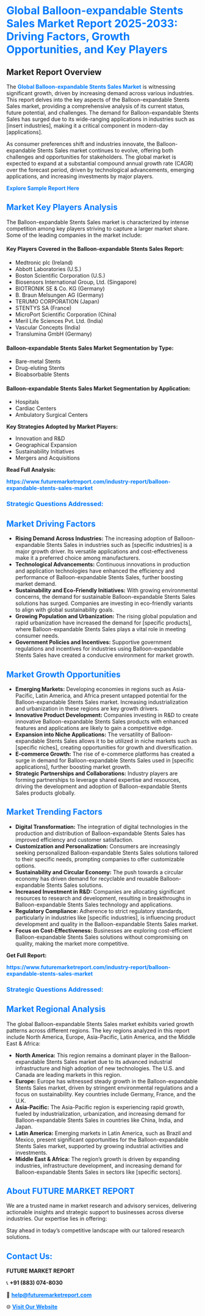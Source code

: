 <h1 style="color: #007BFF;">Global Balloon-expandable Stents Sales Market Report 2025-2033: Driving Factors, Growth Opportunities, and Key Players</h1>

<section id="overview">
<h2>Market Report Overview</h2>
<p>The <a href="https://www.futuremarketreport.com/industry-report/balloon-expandable-stents-sales-market" style="color: #007BFF; text-decoration: none;"><strong>Global Balloon-expandable Stents Sales Market</strong></a> is witnessing significant growth, driven by increasing demand across various industries. This report delves into the key aspects of the Balloon-expandable Stents Sales market, providing a comprehensive analysis of its current status, future potential, and challenges. The demand for Balloon-expandable Stents Sales has surged due to its wide-ranging applications in industries such as [insert industries], making it a critical component in modern-day [applications].</p>
<p>As consumer preferences shift and industries innovate, the Balloon-expandable Stents Sales market continues to evolve, offering both challenges and opportunities for stakeholders. The global market is expected to expand at a substantial compound annual growth rate (CAGR) over the forecast period, driven by technological advancements, emerging applications, and increasing investments by major players.</p>
</section>

<section id="overview">
<p><a href="https://www.futuremarketreport.com/request-sample/reportId=103472" style="color: #007BFF; text-decoration: none;"><strong>Explore Sample Report Here</strong></a></p>
</section>

<section id="key-players">
<h2 style="color: #007BFF;">Market Key Players Analysis</h2>
<p>The Balloon-expandable Stents Sales market is characterized by intense competition among key players striving to capture a larger market share. Some of the leading companies in the market include:</p>
<h4>Key Players Covered in the Balloon-expandable Stents Sales Report:</h4>
<ul><li>Medtronic plc (Ireland)</li><li>Abbott Laboratories (U.S.)</li><li>Boston Scientific Corporation (U.S.)</li><li>Biosensors International Group, Ltd. (Singapore)</li><li>BIOTRONIK SE &amp; Co. KG (Germany)</li><li>B. Braun Melsungen AG (Germany)</li><li>TERUMO CORPORATION (Japan)</li><li>STENTYS SA (France)</li><li>MicroPort Scientific Corporation (China)</li><li>Meril Life Sciences Pvt. Ltd. (India)</li><li>Vascular Concepts (India)</li><li>Translumina GmbH (Germany)</li></ul>
<h4>Balloon-expandable Stents Sales Market Segmentation by Type:</h4>
<ul><li>Bare-metal Stents</li><li>Drug-eluting Stents</li><li>Bioabsorbable Stents</li></ul>

<h4>Balloon-expandable Stents Sales Market Segmentation by Application:</h4>
<ul><li>Hospitals</li><li>Cardiac Centers</li><li>Ambulatory Surgical Centers</li></ul>
<p><strong>Key Strategies Adopted by Market Players:</strong></p>
<ul>
<li>Innovation and R&D</li>
<li>Geographical Expansion</li>
<li>Sustainability Initiatives</li>
<li>Mergers and Acquisitions</li>
</ul>
</section>

<section>
<p><strong>Read Full Analysis: </strong></p><a href="https://www.futuremarketreport.com/industry-report/balloon-expandable-stents-sales-market" style="color: #007BFF; text-decoration: none;"><strong>https://www.futuremarketreport.com/industry-report/balloon-expandable-stents-sales-market</strong></a>
<h3 style="color: #007BFF;">Strategic Questions Addressed:</h3>
</section>

<section id="driving-factors">
<h2 style="color: #007BFF;">Market Driving Factors</h2>
<ul>
<li><strong>Rising Demand Across Industries:</strong> The increasing adoption of Balloon-expandable Stents Sales in industries such as [specific industries] is a major growth driver. Its versatile applications and cost-effectiveness make it a preferred choice among manufacturers.</li>
<li><strong>Technological Advancements:</strong> Continuous innovations in production and application technologies have enhanced the efficiency and performance of Balloon-expandable Stents Sales, further boosting market demand.</li>
<li><strong>Sustainability and Eco-Friendly Initiatives:</strong> With growing environmental concerns, the demand for sustainable Balloon-expandable Stents Sales solutions has surged. Companies are investing in eco-friendly variants to align with global sustainability goals.</li>
<li><strong>Growing Population and Urbanization:</strong> The rising global population and rapid urbanization have increased the demand for [specific products], where Balloon-expandable Stents Sales plays a vital role in meeting consumer needs.</li>
<li><strong>Government Policies and Incentives:</strong> Supportive government regulations and incentives for industries using Balloon-expandable Stents Sales have created a conducive environment for market growth.</li>
</ul>
</section>

<section id="growth-opportunities">
<h2 style="color: #007BFF;">Market Growth Opportunities</h2>
<ul>
<li><strong>Emerging Markets:</strong> Developing economies in regions such as Asia-Pacific, Latin America, and Africa present untapped potential for the Balloon-expandable Stents Sales market. Increasing industrialization and urbanization in these regions are key growth drivers.</li>
<li><strong>Innovative Product Development:</strong> Companies investing in R&D to create innovative Balloon-expandable Stents Sales products with enhanced features and applications are likely to gain a competitive edge.</li>
<li><strong>Expansion into Niche Applications:</strong> The versatility of Balloon-expandable Stents Sales allows it to be utilized in niche markets such as [specific niches], creating opportunities for growth and diversification.</li>
<li><strong>E-commerce Growth:</strong> The rise of e-commerce platforms has created a surge in demand for Balloon-expandable Stents Sales used in [specific applications], further boosting market growth.</li>
<li><strong>Strategic Partnerships and Collaborations:</strong> Industry players are forming partnerships to leverage shared expertise and resources, driving the development and adoption of Balloon-expandable Stents Sales products globally.</li>
</ul>
</section>

<section id="trending-factors">
<h2 style="color: #007BFF;">Market Trending Factors</h2>
<ul>
<li><strong>Digital Transformation:</strong> The integration of digital technologies in the production and distribution of Balloon-expandable Stents Sales has improved efficiency and customer satisfaction.</li>
<li><strong>Customization and Personalization:</strong> Consumers are increasingly seeking personalized Balloon-expandable Stents Sales solutions tailored to their specific needs, prompting companies to offer customizable options.</li>
<li><strong>Sustainability and Circular Economy:</strong> The push towards a circular economy has driven demand for recyclable and reusable Balloon-expandable Stents Sales solutions.</li>
<li><strong>Increased Investment in R&D:</strong> Companies are allocating significant resources to research and development, resulting in breakthroughs in Balloon-expandable Stents Sales technology and applications.</li>
<li><strong>Regulatory Compliance:</strong> Adherence to strict regulatory standards, particularly in industries like [specific industries], is influencing product development and quality in the Balloon-expandable Stents Sales market.</li>
<li><strong>Focus on Cost-Effectiveness:</strong> Businesses are exploring cost-efficient Balloon-expandable Stents Sales solutions without compromising on quality, making the market more competitive.</li>
</ul>
</section>

<section>
<p><strong>Get Full Report: </strong></p><a href="https://www.futuremarketreport.com/industry-report/balloon-expandable-stents-sales-market" style="color: #007BFF; text-decoration: none;"><strong>https://www.futuremarketreport.com/industry-report/balloon-expandable-stents-sales-market</strong></a>
<h3 style="color: #007BFF;">Strategic Questions Addressed:</h3>
</section>


<section id="regional-analysis">
<h2 style="color: #007BFF;">Market Regional Analysis</h2>
<p>The global Balloon-expandable Stents Sales market exhibits varied growth patterns across different regions. The key regions analyzed in this report include North America, Europe, Asia-Pacific, Latin America, and the Middle East & Africa:</p>
<ul>
<li><strong>North America:</strong> This region remains a dominant player in the Balloon-expandable Stents Sales market due to its advanced industrial infrastructure and high adoption of new technologies. The U.S. and Canada are leading markets in this region.</li>
<li><strong>Europe:</strong> Europe has witnessed steady growth in the Balloon-expandable Stents Sales market, driven by stringent environmental regulations and a focus on sustainability. Key countries include Germany, France, and the U.K.</li>
<li><strong>Asia-Pacific:</strong> The Asia-Pacific region is experiencing rapid growth, fueled by industrialization, urbanization, and increasing demand for Balloon-expandable Stents Sales in countries like China, India, and Japan.</li>
<li><strong>Latin America:</strong> Emerging markets in Latin America, such as Brazil and Mexico, present significant opportunities for the Balloon-expandable Stents Sales market, supported by growing industrial activities and investments.</li>
<li><strong>Middle East & Africa:</strong> The region’s growth is driven by expanding industries, infrastructure development, and increasing demand for Balloon-expandable Stents Sales in sectors like [specific sectors].</li>
</ul>
</section>

<footer>
<h2 style="color: #007BFF;">About FUTURE MARKET REPORT</h2>
<p>We are a trusted name in market research and advisory services, delivering actionable insights and strategic support to businesses across diverse industries. Our expertise lies in offering:</p>

<p>Stay ahead in today’s competitive landscape with our tailored research solutions.</p>

<h2 style="color: #007BFF;">Contact Us:</h2>
<p><strong>FUTURE MARKET REPORT</strong></p>
<p>📞 <strong>+91 (883) 074-8030</strong></p>
<p>📧 <strong><a href="mailto:help@futuremarketreport.com" style="color: #007BFF;">help@futuremarketreport.com</a></strong></p>
<p>🌐 <strong><a href="https://www.futuremarketreport.com/" style="color: #007BFF;">Visit Our Website</a></strong></p>
</footer>
